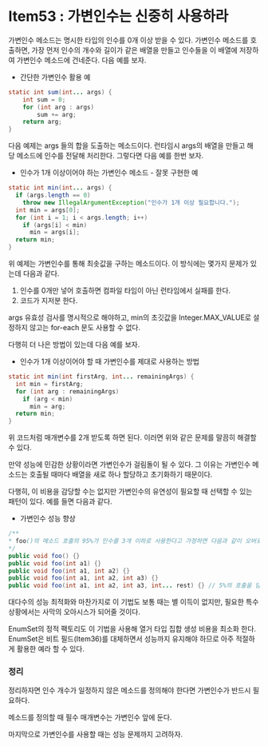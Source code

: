 # Item53 : 가변인수는 신중히 사용하라

가변인수 메소드는 명시한 타입의 인수를 0개 이상 받을 수 있다. 가변인수 메소드를 호출하면, 가장 먼저 인수의 개수와 길이가 같은 배열을 만들고 인수들을 이 배열에 저장하여 가변인수 메소드에 건네준다. 다음 예를 보자.

* 간단한 가변인수 활용 예

```java
static int sum(int... args) {
	int sum = 0;
	for (int arg : args)
		sum += arg;
	return arg;
}
```

다음 예제는 args 들의 합을 도출하는 메소드이다. 런타임시 args의 배열을 만들고 해당 메소드에 인수를 전달해 처리한다. 그렇다면 다음 예를 한번 보자.

* 인수가 1개 이상이어야 하는 가변인수 메소드 - 잘못 구현한 예

```java
static int min(int... args) {
  if (args.length == 0)
    throw new IllegalArgumentException("인수가 1개 이상 필요합니다.");
  int min = args[0];
  for (int i = 1; i < args.length; i++)
    if (args[i] < min)
      min = args[i];
  return min;
}
```

위 예제는 가변인수를 통해 최솟값을 구하는 메소드이다. 이 방식에는 몇가지 문제가 있는데 다음과 같다.

1. 인수를 0개만 넣어 호출하면 컴파일 타임이 아닌 런타임에서 실패를 한다.
2. 코드가 지저분 한다.

 args 유효성 검사를 명시적으로 해야하고, min의 초깃값을 Integer.MAX_VALUE로 설정하지 않고는 for-each 문도 사용할 수 없다.

다행히 더 나은 방법이 있는데 다음 예를 보자.

* 인수가 1개 이상이어야 할 때 가변인수를 제대로 사용하는 방법

```java
static int min(int firstArg, int... remainingArgs) {
  int min = firstArg;
  for (int arg : remainingArgs) 
    if (arg < min)
      min = arg;
  return min;
}
```

위 코드처럼 매개변수를 2개 받도록 하면 된다. 이러면 위와 같은 문제를 말끔히 해결할 수 있다. 



만약 성능에 민감한 상황이라면 가변인수가 걸림돌이 될 수 있다. 그 이유는 가변인수 메소드는 호출될 때마다 배열을 새로 하나 할당하고 초기화하기 때문이다.

다행히, 이 비용을 감당할 수는 없지만 가변인수의 유연성이 필요할 때 선택할 수 있는 패턴이 있다. 예를 들면 다음과 같다.

* 가변인수 성능 향상

```java
/**
* foo()의 메소드 호출의 95%가 인수를 3개 이하로 사용한다고 가정하면 다음과 같이 오버로딩 가능
*/
public void foo() {}
public void foo(int a1) {}
public void foo(int a1, int a2) {}
public void foo(int a1, int a2, int a3) {} 
public void foo(int a1, int a2, int a3, int... rest) {} // 5%의 호출을 담당 -> 단 5%만이 배열을 생성
```

대다수의 성능 최적화와 마찬가지로 이 기법도 보통 때는 별 이득이 없지만, 필요한 특수 상황에서는 사막의 오아시스가 되어줄 것이다.

EnumSet의 정적 팩토리도 이 기법을 사용해 열거 타입 집합 생성 비용을 최소화 한다. EnumSet은 비트 필드(Item36)를 대체하면서 성능까지 유지해야 하므로 아주 적절하게 활용한 예라 할 수 있다.



### 정리

정리하자면 인수 개수가 일정하지 않은 메소드를 정의해야 한다면 가변인수가 반드시 필요하다.

메소드를 정의할 때 필수 매개변수는 가변인수 앞에 둔다.

마지막으로 가변인수를 사용할 때는 성능 문제까지 고려하자.

